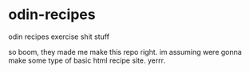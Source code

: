 # odin-recipes
odin recipes exercise shit stuff

so boom, they made me make this repo right. im assuming were gonna make some type of basic html recipe site. yerrr.
